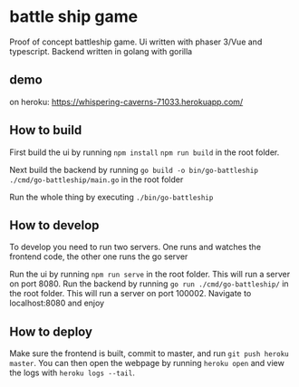 # battle ship game

Proof of concept battleship game.
Ui written with phaser 3/Vue and typescript.
Backend written in golang with gorilla

## demo

on heroku: https://whispering-caverns-71033.herokuapp.com/

## How to build

First build the ui by running `npm install` `npm run build` in the root folder.

Next build the backend by running `go build -o bin/go-battleship ./cmd/go-battleship/main.go` in the root folder

Run the whole thing by executing `./bin/go-battleship`

## How to develop

To develop you need to run two servers. One runs and watches the frontend code, the other one runs the go server

Run the ui by running `npm run serve` in the root folder. This will run a server on port 8080.
Run the backend by running `go run ./cmd/go-battleship/` in the root folder. This will run a server on port 100002.
Navigate to localhost:8080 and enjoy

## How to deploy

Make sure the frontend is built, commit to master, and run `git push heroku master`. You can then open the webpage by running `heroku open` and view the logs with `heroku logs --tail`.
